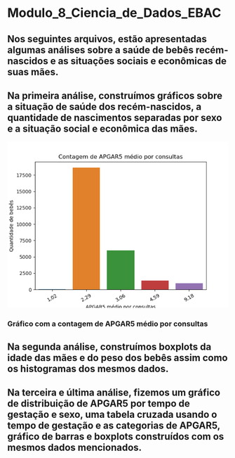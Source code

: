# Modulo_8_Ciencia_de_Dados_EBAC

## Nos seguintes arquivos, estão apresentadas algumas análises sobre a saúde de bebês recém-nascidos e as situações sociais e econômicas de suas mães.

## Na primeira análise, construímos gráficos sobre a situação de saúde dos recém-nascidos, a quantidade de nascimentos separadas por sexo e a situação social e econômica das mães.

![Gráfico APGAR5](imagens/Contagem_de_APGAR5_medio_por_consultas.png)
### Gráfico com a contagem de APGAR5 médio por consultas

## Na segunda análise, construímos boxplots da idade das mães e do peso dos bebês assim como os histogramas dos mesmos dados.
## Na terceira e última análise, fizemos um gráfico de distribuição de APGAR5 por tempo de gestação e sexo, uma tabela cruzada usando o tempo de gestação e as categorias de APGAR5, gráfico de barras e boxplots construídos com os mesmos dados mencionados. 








